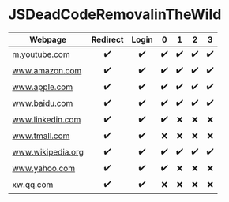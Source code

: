 # JSDeadCodeRemovalinTheWild


| Webpage | Redirect | Login  | 0 | 1 | 2 | 3 |
| ------------------------------------ |:---:| :---:| :---:| :---: | :---: | :---:|
| m.youtube.com | :heavy_check_mark: | :heavy_check_mark: | :heavy_check_mark: | :heavy_check_mark: | :heavy_check_mark: |  :heavy_check_mark: |
| www.amazon.com | :heavy_check_mark: | :heavy_check_mark: | :heavy_check_mark: | :heavy_check_mark: | :heavy_check_mark: |  :heavy_check_mark: |
| www.apple.com | :heavy_check_mark: | :heavy_check_mark: | :heavy_check_mark: | :heavy_check_mark: | :heavy_check_mark: |  :heavy_check_mark: |
| www.baidu.com | :heavy_check_mark: | :heavy_check_mark: | :heavy_check_mark: | :heavy_check_mark: | :heavy_check_mark: |  :heavy_check_mark: |
| www.linkedin.com | :heavy_check_mark: | :heavy_check_mark: | :heavy_check_mark: | :x: | :x: |  :x: |
| www.tmall.com | :heavy_check_mark: | :heavy_check_mark: | :x: | :x: | :x: |  :x: |
| www.wikipedia.org | :heavy_check_mark: | :heavy_check_mark: | :heavy_check_mark: | :heavy_check_mark: | :heavy_check_mark: |  :heavy_check_mark: |
| www.yahoo.com | :heavy_check_mark: | :heavy_check_mark: | :heavy_check_mark: | :x: | :x: |  :x: |
| xw.qq.com | :heavy_check_mark: | :heavy_check_mark: | :x: | :x: | :x: |  :x: |
